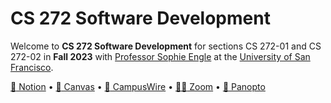 # CS 272 Software Development

Welcome to **CS 272 Software Development** for sections CS 272-01 and CS 272-02 in **Fall 2023** with [Professor Sophie Engle](https://github.com/sjengle) at the [University of San Francisco](https://www.usfca.edu/).

[:school: Notion](https://usf-cs272-fall2023.notion.site/) &bull; [:notebook: Canvas](https://usfca.instructure.com/courses/1615097) &bull; [:speech_balloon: CampusWire](https://campuswire.com/c/G63D7B8AD/feed) &bull; [:woman_technologist: Zoom](https://usfca.zoom.us/j/81411061864) &bull; [:cinema: Panopto](https://usfca.hosted.panopto.com/Panopto/Pages/Sessions/List.aspx?folderID=709d7226-c73f-45cf-8234-b05b00017159) 
